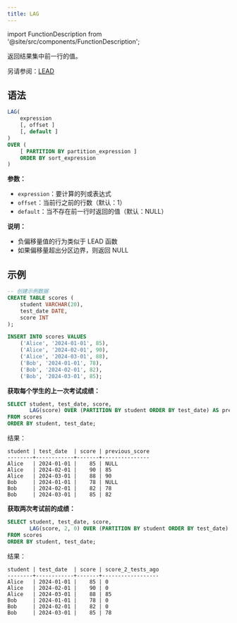 ```yaml
---
title: LAG
---
```


import FunctionDescription from '@site/src/components/FunctionDescription';

<FunctionDescription description="引入或更新于：v1.2.45"/>

返回结果集中前一行的值。

另请参阅：[LEAD](lead.md)

## 语法

```sql
LAG(
    expression 
    [, offset ]
    [, default ]
) 
OVER (
    [ PARTITION BY partition_expression ] 
    ORDER BY sort_expression
)
```

**参数：**
- `expression`：要计算的列或表达式
- `offset`：当前行之前的行数（默认：1）
- `default`：当不存在前一行时返回的值（默认：NULL）

**说明：**
- 负偏移量值的行为类似于 LEAD 函数
- 如果偏移量超出分区边界，则返回 NULL

## 示例

```sql
-- 创建示例数据
CREATE TABLE scores (
    student VARCHAR(20),
    test_date DATE,
    score INT
);

INSERT INTO scores VALUES
    ('Alice', '2024-01-01', 85),
    ('Alice', '2024-02-01', 90),
    ('Alice', '2024-03-01', 88),
    ('Bob', '2024-01-01', 78),
    ('Bob', '2024-02-01', 82),
    ('Bob', '2024-03-01', 85);
```

**获取每个学生的上一次考试成绩：**

```sql
SELECT student, test_date, score,
       LAG(score) OVER (PARTITION BY student ORDER BY test_date) AS previous_score
FROM scores
ORDER BY student, test_date;
```

结果：
```
student | test_date  | score | previous_score
--------+------------+-------+---------------
Alice   | 2024-01-01 |    85 | NULL
Alice   | 2024-02-01 |    90 | 85
Alice   | 2024-03-01 |    88 | 90
Bob     | 2024-01-01 |    78 | NULL
Bob     | 2024-02-01 |    82 | 78
Bob     | 2024-03-01 |    85 | 82
```

**获取两次考试前的成绩：**

```sql
SELECT student, test_date, score,
       LAG(score, 2, 0) OVER (PARTITION BY student ORDER BY test_date) AS score_2_tests_ago
FROM scores
ORDER BY student, test_date;
```

结果：
```
student | test_date  | score | score_2_tests_ago
--------+------------+-------+------------------
Alice   | 2024-01-01 |    85 | 0
Alice   | 2024-02-01 |    90 | 0
Alice   | 2024-03-01 |    88 | 85
Bob     | 2024-01-01 |    78 | 0
Bob     | 2024-02-01 |    82 | 0
Bob     | 2024-03-01 |    85 | 78
```